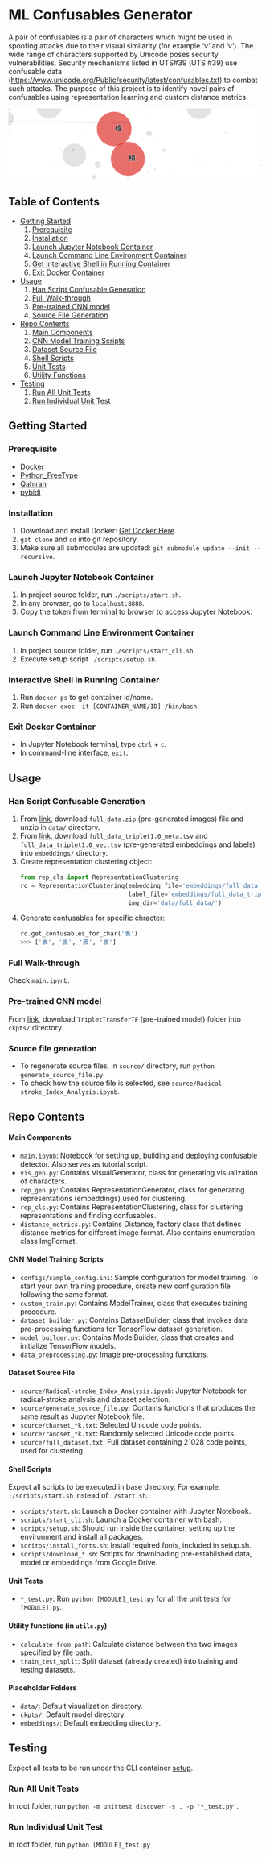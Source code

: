 # ML Confusables Generator

A pair of confusables is a pair of characters which might be used in spoofing 
attacks due to their visual similarity (for example ‘ν’ and ‘v’). The wide range 
of characters supported by Unicode poses security vulnerabilities. Security 
mechanisms listed in UTS#39 (UTS #39) use confusable data 
(https://www.unicode.org/Public/security/latest/confusables.txt) 
to combat such attacks. The purpose of this project is to identify novel pairs 
of confusables using representation learning and custom distance metrics.

![](./pictures/confusable_pair.png)

## Table of Contents
- [Getting Started](#getting-started)
    1. [Prerequisite](#prerequisite)
    2. [Installation](#installation)
    3. [Launch Jupyter Notebook Container](#launch-jupyter-notebook-container)
    4. [Launch Command Line Environment Container](#launch-command-line-environment-container)
    5. [Get Interactive Shell in Running Container](#interactive-shell-in-running-container)
    6. [Exit Docker Container](#exit-docker-container)
- [Usage](#usage)
    1. [Han Script Confusable Generation](#han-script-confusable-generation)
    2. [Full Walk-through](#full-walk-through)
    3. [Pre-trained CNN model](#pre-trained-cnn-model)
    4. [Source File Generation](#source-file-generation)
- [Repo Contents](#repo-contents)
    1. [Main Components](#main-components)
    2. [CNN Model Training Scripts](#cnn-model-training-scripts)
    3. [Dataset Source File](#dataset-source-file)
    4. [Shell Scripts](#shell-scripts)
    5. [Unit Tests](#unit-tests)
    6. [Utility Functions](#utility-functions-in-utilspy)
- [Testing](#testing)
    1. [Run All Unit Tests](#run-all-unit-tests)
    2. [Run Individual Unit Test](#run-individual-unit-test)

## Getting Started

### Prerequisite
- [Docker](https://www.docker.com/)
- [Python_FreeType](https://github.com/ldo/python_freetype)
- [Qahirah](https://github.com/ldo/qahirah)
- [pybidi](https://github.com/ldo/pybidi)

### Installation
1. Download and install Docker: [Get Docker Here](https://docs.docker.com/get-docker/).
2. `git clone` and `cd` into git repository.
3. Make sure all submodules are updated: `git submodule update --init --recursive`.

### Launch Jupyter Notebook Container
1. In project source folder, run `./scripts/start.sh`.
2. In any browser, go to `localhost:8888`.
3. Copy the token from terminal to browser to access Jupyter Notebook.

### Launch Command Line Environment Container
1. In project source folder, run `./scripts/start_cli.sh`.
2. Execute setup script `./scripts/setup.sh`.

### Interactive Shell in Running Container
1. Run `docker ps` to get container id/name.
2. Run `docker exec -it [CONTAINER_NAME/ID] /bin/bash`.

### Exit Docker Container
- In Jupyter Notebook terminal, type `ctrl` + `c`.
- In command-line interface, `exit`.

## Usage

### Han Script Confusable Generation
1. From [link](https://drive.google.com/drive/folders/1AEjzkWi9eq8Nxqa99qhoMRbQYl8p5D4M?usp=sharing),
download `full_data.zip` (pre-generated images) file and unzip in `data/` directory.
2. From [link](https://drive.google.com/drive/folders/1QWUDridC499uqmXJJZYKgUf2fPmlgAeB),
download `full_data_triplet1.0_meta.tsv` and `full_data_triplet1.0_vec.tsv` (pre-generated embeddings and labels) into `embeddings/` directory.
3. Create representation clustering object:
    ```python
    from rep_cls import RepresentationClustering
    rc = RepresentationClustering(embedding_file='embeddings/full_data_triplet1.0_vec.tsv',
                                  label_file='embeddings/full_data_triplet1.0_meta.tsv',
                                  img_dir='data/full_data/')
    ```
4. Generate confusables for specific chracter:
    ```python
    rc.get_confusables_for_char('褢')
    >>> ['裹', '裏', '裛', '裏']
    ```

### Full Walk-through
Check `main.ipynb`.

### Pre-trained CNN model
From [link](https://drive.google.com/drive/folders/1ipofZ-BiQzZemFI-aaVnNsciuMUn0zjb?usp=sharing),
download `TripletTransferTF` (pre-trained model) folder into `ckpts/` directory.

### Source file generation
- To regenerate source files, in `source/` directory, run `python generate_source_file.py`.
- To check how the source file is selected, see `source/Radical-stroke_Index_Analysis.ipynb`.

## Repo Contents

#### Main Components
- `main.ipynb`: Notebook for setting up, building and deploying confusable detector. Also serves as tutorial script.
- `vis_gen.py`: Contains VisualGenerator, class for generating visualization of characters.
- `rep_gen.py`: Contains RepresentationGenerator, class for generating representations (embeddings) used for clustering.
- `rep_cls.py`: Contains RepresentationClustering, class for clustering representations and finding confusables.
- `distance_metrics.py`: Contains Distance, factory class that defines distance metrics for different image format. Also contains enumeration class ImgFormat.

#### CNN Model Training Scripts
- `configs/sample_config.ini`: Sample configuration for model training. To start your own training procedure, create new configuration file following the same format.
- `custom_train.py`: Contains ModelTrainer, class that executes training procedure.
- `dataset_builder.py`: Contains DatasetBuilder, class that invokes data pre-processing functions for TensorFlow dataset generation.
- `model_builder.py`: Contains ModelBuilder, class that creates and initialize TensorFlow models.
- `data_preprocessing.py`: Image pre-processing functions.

#### Dataset Source File
- `source/Radical-stroke_Index_Analysis.ipynb`: Jupyter Notebook for radical-stroke analysis and dataset selection.
- `source/generate_source_file.py`: Contains functions that produces the same result as Jupyter Notebook file.
- `source/charset_*k.txt`: Selected Unicode code points.
- `source/randset_*k.txt`: Randomly selected Unicode code points.
- `source/full_dataset.txt`: Full dataset containing 21028 code points, used for clustering.

#### Shell Scripts
Expect all scripts to be executed in base directory. For example, `./scripts/start.sh` instead of `./start.sh`.
- `scripts/start.sh`: Launch a Docker container with Jupyter Notebook.
- `scripts/start_cli.sh`: Launch a Docker container with bash.
- `scripts/setup.sh`: Should run inside the container, setting up the environment and install all packages.
- `scritps/install_fonts.sh`: Install required fonts, included in setup.sh.
- `scripts/download_*.sh`: Scripts for downloading pre-established data, model or embeddings from Google Drive.

#### Unit Tests
- `*_test.py`: Run `python [MODULE]_test.py` for all the unit tests for `[MODULE].py`. 

#### Utility functions (in `utils.py`)
- `calculate_from_path`: Calculate distance between the two images specified by file path.
- `train_test_split`: Split dataset (already created) into training and testing datasets.

#### Placeholder Folders
- `data/`: Default visualization directory.
- `ckpts/`: Default model directory.
- `embeddings/`: Default embedding directory.

## Testing
Expect all tests to be run under the CLI container [setup](#launch-command-line-environment-container).

### Run All Unit Tests
In root folder, run `python -m unittest discover -s . -p '*_test.py'`.

### Run Individual Unit Test
In root folder, run `python [MODULE]_test.py`
